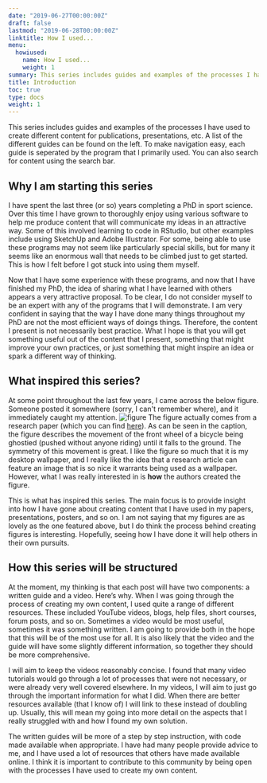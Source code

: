 ```yaml
---
date: "2019-06-27T00:00:00Z"
draft: false
lastmod: "2019-06-28T00:00:00Z"
linktitle: How I used...
menu:
  howiused:
    name: How I used...
    weight: 1
summary: This series includes guides and examples of the processes I have used to complete various tasks. For example, how I used RStudio to create custom figures for publications.
title: Introduction
toc: true
type: docs
weight: 1
---
```


This series includes guides and examples of the processes I have used to create different content for publications, presentations, etc. A list of the different guides can be found on the left. To make navigation easy, each guide is seperated by the program that I primarily used. You can also search for content using the search bar. 

## Why I am starting this series
I have spent the last three (or so) years completing a PhD in sport science. Over this time I have grown to thoroughly enjoy using various software to help me produce content that will communicate my ideas in an attractive way. Some of this involved learning to code in RStudio, but other examples include using SketchUp and Adobe Illustrator. For some, being able to use these programs may not seem like particularly special skills, but for many it seems like an enormous wall that needs to be climbed just to get started. This is how I felt before I got stuck into using them myself.  

Now that I have some experience with these programs, and now that I have finished my PhD, the idea of sharing what I have learned with others appears a very attractive proposal. To be clear, I do not consider myself to be an expert with any of the programs that I will demonstrate. I am very confident in saying that the way I have done many things throughout my PhD are not the most efficient ways of doings things. Therefore, the content I present is not necessarily best practice. What I hope is that you will get something useful out of the content that I present, something that might improve your own practices, or just something that might inspire an idea or spark a different way of thinking. 

## What inspired this series?
At some point throughout the last few years, I came across the below figure. Someone posted it somewhere (sorry, I can't remember where), and it immediately caught my attention. 
![figure](/files/figure2.jpg)
The figure actually comes from a research paper (which you can find [here](/files/figure2_paper_Cook.pdf)). As can be seen in the caption, the figure describes the movement of the front wheel of a bicycle being ghostied (pushed without anyone riding) until it falls to the ground. The symmetry of this movement is great. I like the figure so much that it is my desktop wallpaper, and I really like the idea that a research article can feature an image that is so nice it warrants being used as a wallpaper. However, what I was really interested in is **how** the authors created the figure.  

This is what has inspired this series. The main focus is to provide insight into how I have gone about creating content that I have used in my papers, presentations, posters, and so on. I am not saying that my figures are as lovely as the one featured above, but I do think the process behind creating figures is interesting. Hopefully, seeing how I have done it will help others in their own pursuits. 

## How this series will be structured
At the moment, my thinking is that each post will have two components: a written guide and a video. Here’s why. When I was going through the process of creating my own content, I used quite a range of different resources. These included YouTube videos, blogs, help files, short courses, forum posts, and so on. Sometimes a video would be most useful, sometimes it was something written. I am going to provide both in the hope that this will be of the most use for all. It is also likely that the video and the guide will have some slightly different information, so together they should be more comprehensive.  

I will aim to keep the videos reasonably concise. I found that many video tutorials would go through a lot of processes that were not necessary, or were already very well covered elsewhere. In my videos, I will aim to just go through the important information for what I did. When there are better resources available (that I know of) I will link to these instead of doubling up. Usually, this will mean my going into more detail on the aspects that I really struggled with and how I found my own solution.  

The written guides will be more of a step by step instruction, with code made available when appropriate. I have had many people provide advice to me, and I have used a lot of resources that others have made available online. I think it is important to contribute to this community by being open with the processes I have used to create my own content. 
